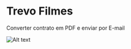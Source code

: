# Trevo Filmes

Converter contrato em PDF e enviar por E-mail

![Alt text](http://i.imgur.com/1UOppnV.png)
